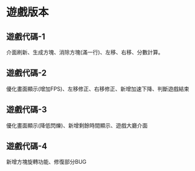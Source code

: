 遊戲版本
====
遊戲代碼-1
----
介面刷新、生成方塊、消除方塊(滿一行)、左移、右移、分數計算。  

遊戲代碼-2  
---
優化畫面顯示(增加FPS)、左移修正、右移修正、新增加速下降、判斷遊戲結束  

遊戲代碼-3
---
優化畫面顯示(降低閃爍)、新增剩餘時間顯示、遊戲大廳介面  

遊戲代碼-4
---
新增方塊旋轉功能、修復部分BUG
